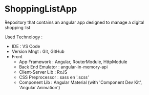 # ShoppingListApp
Repository that contains an angular app designed to manage a digital shopping list

Used Technology :
* IDE : VS Code 
* Version Mngt : Git, GitHub
* Front
  * App Framework : Angular, RouterModule, HttpModule
  * Back End Emulator : angular-in-memory-api
  * Client-Server Lib : RxJS
  * CSS Preprocessor : sass en '.scss'
  * Component Lib : Angular Material (with 'Component Dev Kit', 'Angular Animation')
